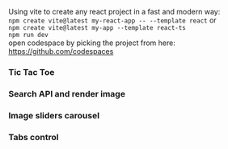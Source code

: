 Using vite to create any react project in a fast and modern way: <br/>
```npm create vite@latest my-react-app -- --template react``` or <br/>
```npm create vite@latest my-app --template react-ts``` <br/>
```npm run dev``` <br/>
open codespace by picking the project from here: https://github.com/codespaces

### Tic Tac Toe
### Search API and render image
### Image sliders carousel
### Tabs control
